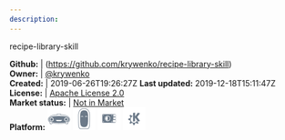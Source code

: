 ```yaml
---
description: 
---
```

recipe-library-skill



**Github:** | (https://github.com/krywenko/recipe-library-skill)  
**Owner:** | [@krywenko](https://github.com/krywenko)  
**Created:** | 2019-06-26T19:26:27Z  **Last updated:** 2019-12-18T15:11:47Z  
**License:** | [Apache License 2.0](https://api.github.com/licenses/apache-2.0)  
**Market status:** | [Not in Market](https://market.mycroft.ai/skill/)  
**Platform:**   ![](.gitbook/assets/mark-1-icon.png)  ![](.gitbook/assets/mark-2-icon.png)  ![](.gitbook/assets/picroft-icon.png)  ![](.gitbook/assets/kde.png)   
